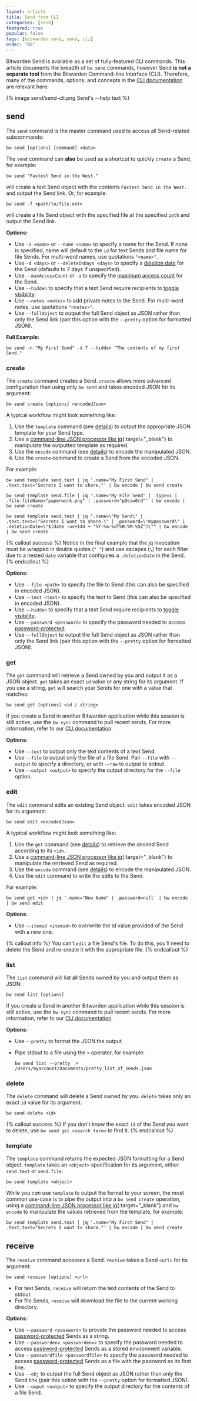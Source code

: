 ```yaml
---
layout: article
title: Send from CLI
categories: [send]
featured: true
popular: false
tags: [bitwarden send, send, cli]
order: "06"
---
```


Bitwarden Send is available as a set of fully-featured CLI commands. This article documents the breadth of `bw send` commands, however Send **is not a separate tool** from the Bitwarden Command-line Interface (CLI). Therefore, many of the commands, options, and concepts in the [CLI documentation]({{site.baseurl}}/article/cli/) are relevant here.

{% image send/send-cli.png Send's --help text %}

## send

The `send` command is the master command used to access all Send-related subcommands:

```
bw send [options] [command] <data>
```

The `send` command can **also** be used as a shortcut to quickly `create` a Send, for example:

```
bw send "Fastest Send in the West."
```

will create a text Send object with the contents `Fastest Send in the West.` and output the Send link. Or, for example:

```
bw send -f <path/to/file.ext>
```

will create a file Send object with the specified file at the specified `path` and output the Send link.

**Options:**

- Use `-n <name>` or `--name <name>` to specify a name for the Send. If none is specified, name will default to the `id` for text Sends and file name for file Sends. For multi-word names, use quotations `"<name>"`.
- Use `-d <days>` or `--deleteInDays <days>` to specify a [deletion date]({{site.baseurl}}/article/send-lifespan/#deletion-date) for the Send (defaults to 7 days if unspecified).
- Use `--maxAccessCount` or `-a` to specify the [maximum access count]({{site.baseurl}}/article/send-lifespan/#maximum-access-count) for the Send.
- Use `--hidden` to specify that a text Send require recipients to [toggle visibility]({{site.baseurl}}/article/send-privacy/#hide-text).
- Use `--notes <notes>` to add private notes to the Send. For multi-word notes, use quotations `"<notes>"`.
- Use `--fullObject` to output the full Send object as JSON rather than only the Send link (pair this option with the `--pretty` option for formatted JSON).

**Full Example:**

```
bw send -n "My First Send" -d 7 --hidden "The contents of my first Send."
```

### create

The `create` command creates a Send. `create` allows more advanced configuration than using only `bw send` and takes encoded JSON for its argument:

```
bw send create [options] <encodedJson>
```

A typical workflow might look something like:

1. Use the `template` command (see [details](#template)) to output the appropriate JSON template for your Send type.
2. Use a [command-line JSON processor like jq](https://stedolan.github.io/jq/){:target="\_blank"} to manipulate the outputted template as required.
3. Use the `encode` command (see [details]({{site.baseurl}}/article/cli/#encode)) to encode the manipulated JSON.
4. Use the `create` command to create a Send from the encoded JSON.

For example:

```
bw send template send.text | jq '.name="My First Send" | .text.text="Secrets I want to share."' | bw encode | bw send create
```

```
bw send template send.file | jq '.name="My File Send" | .type=1 | .file.fileName="paperwork.png" | .password="p@ssw0rd"' | bw encode | bw send create
```

```
bw send template send.text | jq ".name=\"My Send\" | .text.text=\"Secrets I want to share.\" | .password=\"mypassword\" | .deletionDate=\"$(date -uv+14d + "%Y-%m-%dT%H:%M:%SZ")\"" | bw encode | bw send create
```

{% callout success %}
Notice in the final example that the jq invocation must be wrapped in double quotes (`" "`) and use escapes (`\`) for each filter due to a nested `date` variable that configures a `.deletionDate` in the Send.
{% endcallout %}

**Options:**

- Use `--file <path>` to specify the file to Send (this can also be specified in encoded JSON).
- Use `--text <text>` to specify the text to Send (this can also be specified in encoded JSON).
- Use `--hidden` to specify that a text Send require recipients to [toggle visibility]({{site.baseurl}}/article/send-privacy/#hide-text).
- Use `--password <password>` to specify the password needed to access [password-protected]({{site.baseurl}}/article/send-privacy/#send-passwords).
- Use `--fullObject` to output the full Send object as JSON rather than only the Send link (pair this option with the `--pretty` option for formatted JSON).

### get

The `get` command will retrieve a Send owned by you and output it as a JSON object. `get` takes an exact `id` value or any string for its argument. If you use a string, `get` will search your Sends for one with a value that matches:

```
bw send get [options] <id / string>
```

If you create a Send in another Bitwarden application while this session is still active, use the `bw sync` command to pull recent sends. For more information, refer to our [CLI documentation]({{site.baseurl}}/article/cli/).

**Options:**

- Use `--text` to output only the text contents of a text Send.
- Use `--file` to output only the file of a file Send. Pair `--file` with `--output` to specify a directory, or with `--raw` to output to stdout.
- Use `--output <output>` to specify the output directory for the `--file` option.

### edit

The `edit` command edits an existing Send object. `edit` takes encoded JSON for its argument:

```
bw send edit <encodedJson>
```

A typical workflow might look something like:

1. Use the `get` command (see [details](#get)) to retrieve the desired Send according to its `<id>`.
2. Use a [command-line JSON processor like jq](https://stedolan.github.io/jq/){:target="\_blank"} to manipulate the retrieved Send as required.
3. Use the `encode` command (see [details]({{site.baseurl}}/article/cli/#encode)) to encode the manipulated JSON.
4. Use the `edit` command to write the edits to the Send.

For example:

```
bw send get <id> | jq '.name="New Name" | .password=null' | bw encode | bw send edit
```

**Options:**

- Use `--itemid <itemid>` to overwrite the id value provided of the Send with a new one.

{% callout info %}
You can't `edit` a file Send's file. To do this, you'll need to delete the Send and re-create it with the appropriate file.
{% endcallout %}

### list

The `list` command will list all Sends owned by you and output them as JSON:

```
bw send list [options]
```

If you create a Send in another Bitwarden application while this session is still active, use the `bw sync` command to pull recent sends. For more information, refer to our [CLI documentation]({{site.baseurl}}/article/cli/).

**Options:**

- Use `--pretty` to format the JSON the output.
- Pipe stdout to a file using the `>` operator, for example:

   ```
   bw send list --pretty  > /Users/myaccount/Documents/pretty_list_of_sends.json
   ```

### delete

The `delete` command will delete a Send owned by you. `delete` takes only an exact `id` value for its argument.

```
bw send delete <id>
```

{% callout success %}
If you don't know the exact `id` of the Send you want to delete, use `bw send get <search term>` to find it.
{% endcallout %}

### template

The `template` command returns the expected JSON formatting for a Send object. `template` takes an `<object>` specification for its argument, either `send.text` or `send.file`.

```
bw send template <object>
```

While you *can* use `template` to output the format to your screen, the most common use-case is to pipe the output into a `bw send create` operation, using a [command-line JSON processor like jq](https://stedolan.github.io/jq/){:target="\_blank"} and `bw encode` to manipulate the values retrieved from the template, for example:

```
bw send template send.text | jq '.name="My First Send" | .text.text="Secrets I want to share."' | bw encode | bw send create
```

## receive

The `receive` command accesses a Send. `receive` takes a Send `<url>` for its argument:

```
bw send receive [options] <url>
```

- For text Sends, `receive` will return the text contents of the Send to stdout.
- For file Sends, `receive` will download the file to the current working directory.

**Options:**

- Use `--password <password>` to provide the password needed to access [password-protected]({{site.baseurl}}/article/send-privacy/#send-passwords) Sends as a string.
- Use `--passwordenv <passwordenv>` to specify the password needed to access [password-protected]({{site.baseurl}}/article/send-privacy/#send-passwords) Sends as a stored environment variable.
- Use `--passwordfile <passwordfile>` to specify the password needed to access [password-protected]({{site.baseurl}}/article/send-privacy/#send-passwords) Sends as a file with the password as its first line.
- Use `--obj` to output the full Send object as JSON rather than only the Send link (pair this option with the `--pretty` option for formatted JSON).
- Use `--ouput <output>` to specify the output directory for the contents of a file Send.
